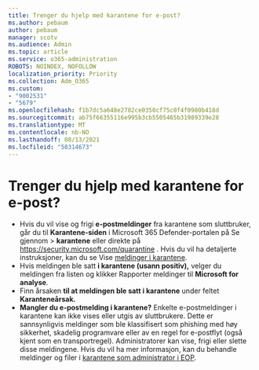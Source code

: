 ```yaml
---
title: Trenger du hjelp med karantene for e-post?
ms.author: pebaum
author: pebaum
manager: scotv
ms.audience: Admin
ms.topic: article
ms.service: o365-administration
ROBOTS: NOINDEX, NOFOLLOW
localization_priority: Priority
ms.collection: Adm_O365
ms.custom:
- "9002531"
- "5679"
ms.openlocfilehash: f1b7dc5a648e2782ce0350cf75c0f4f0980b418d
ms.sourcegitcommit: ab75f66355116e995b3cb5505465b31989339e28
ms.translationtype: MT
ms.contentlocale: nb-NO
ms.lasthandoff: 08/13/2021
ms.locfileid: "58314673"
---
```

# <a name="need-help-with-email-quarantine"></a>Trenger du hjelp med karantene for e-post?

- Hvis du vil vise og frigi **e-postmeldinger** fra karantene som sluttbruker, går du  til **Karantene-siden** i Microsoft 365 Defender-portalen på Se gjennom \> **karantene** eller direkte på <https://security.microsoft.com/quarantine> . Hvis du vil ha detaljerte instruksjoner, kan du se Vise [meldinger i karantene](https://docs.microsoft.com/microsoft-365/security/office-365-security/find-and-release-quarantined-messages-as-a-user#view-your-quarantined-messages).
- Hvis meldingen ble satt **i karantene (usann positiv),** velger du meldingen fra listen og klikker Rapporter meldinger til **Microsoft for analyse**.
- Finn årsaken **til at meldingen ble satt i karantene** under feltet **Karanteneårsak.**
- **Mangler du e-postmelding i karantene?** Enkelte e-postmeldinger i karantene kan ikke vises eller utgis av sluttbrukere. Dette er sannsynligvis meldinger som ble klassifisert som phishing med høy sikkerhet, skadelig programvare eller av en regel for e-postflyt (også kjent som en transportregel). Administratorer kan vise, frigi eller slette disse meldingene. Hvis du vil ha mer informasjon, kan du behandle meldinger og filer i [karantene som administrator i EOP](https://docs.microsoft.com/microsoft-365/security/office-365-security/manage-quarantined-messages-and-files).
